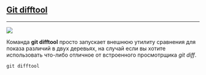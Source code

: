 ## [Git difftool](./readme.md)
_ _ _
![](https://img.freepik.com/free-vector/man-working-at-the-computer-vector-flat-illustration-of-programmer-business-analyst-designer-manager_71745-16.jpg)

Команда **git difftool** просто запускает внешнюю утилиту сравнения для показа различий в двух деревьях, на случай если вы хотите использовать что-либо отличное от встроенного просмотрщика *git diff*.

~~~
git difftool
~~~